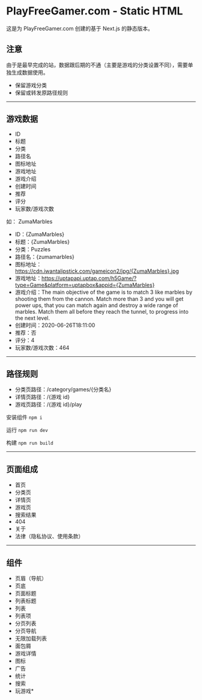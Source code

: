 # PlayFreeGamer.com - Static HTML

这是为 PlayFreeGamer.com 创建的基于 Next.js 的静态版本。

## 注意

由于是最早完成的站，数据跟后期的不通（主要是游戏的分类设置不同），需要单独生成数据使用。

- 保留游戏分类
- 保留或转发原路径规则

---

## 游戏数据

- ID
- 标题
- 分类
- 路径名
- 图标地址
- 游戏地址
- 游戏介绍
- 创建时间
- 推荐
- 评分
- 玩家数/游戏次数

如：
ZumaMarbles

- ID：{ZumaMarbles}
- 标题：{ZumaMarbles}
- 分类：Puzzles
- 路径名：{zumamarbles}
- 图标地址：https://cdn.iwantalipstick.com/gameicon2/jpg/{ZumaMarbles}.jpg
- 游戏地址：https://uptapapi.uptap.com/h5Game/?type=Game&platform=uptapbox&appid={ZumaMarbles}
- 游戏介绍：The main objective of the game is to match 3 like marbles by shooting them from the cannon. Match more than 3 and you will get power ups, that you can match again and destroy a wide range of marbles. Match them all before they reach the tunnel, to progress into the next level.
- 创建时间：2020-06-26T18:11:00
- 推荐：否
- 评分：4
- 玩家数/游戏次数：464

---

## 路径规则

- 分类页路径：/category/games/{分类名}
- 详情页路径：/{游戏 id}
- 游戏页路径：/{游戏 id}/play

安装组件 `npm i`

运行 `npm run dev`

构建 `npm run build`

---

## 页面组成

- 首页
- 分类页
- 详情页
- 游戏页
- 搜索结果
- 404
- 关于
- 法律（隐私协议、使用条款）

---

## 组件

- 页眉（导航）
- 页底
- 页面标题
- 列表标题
- 列表
- 列表项
- 分页列表
- 分页导航
- 无限加载列表
- 面包屑
- 游戏详情
- 图标
- 广告
- 统计
- 搜索
- 玩游戏\*
